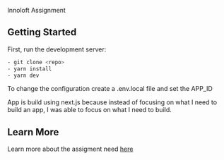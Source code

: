 Innoloft Assignment
## Getting Started

First, run the development server:

```bash
- git clone <repo>
- yarn install
- yarn dev
```
To change the configuration create a .env.local file and set the APP_ID

App is build using next.js because instead of focusing on what I need to build an app, I was able to focus on what I need to build.
## Learn More

Learn more about the assigment need [here](https://github.com/innoloft/Frontend-Application)

